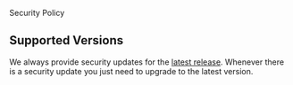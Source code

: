 Security Policy

## Supported Versions
We always provide security updates for the [latest release](https://github.com/prachikhanna84/AmazonSimpleStorageServiceCopyAutomation/releases). Whenever there is a security update you just need to upgrade to the latest version.
